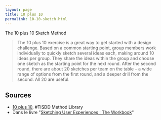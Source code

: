 ```yaml
---
layout: page
title: 10 plus 10
permalink: 10-10-sketch.html
---
```


The 10 plus 10 Sketch Method

> The 10 plus 10 exercise is a great way to get started with a design challenge. Based on a common starting point, group members work individually to quickly sketch several ideas each, making around 10 ideas per group. They share the ideas within the group and choose one sketch as the starting point for the next round. After the second round, there are about 20 sketches per team on the table – a wide range of options from the first round, and a deeper drill from the second. All 20 are useful.

## Sources

- [10 plus 10](https://www.thisisservicedesigndoing.com/methods/10-plus-10), #TISDD Method Library
- Dans le livre "[Sketching User Experiences : The Workbook](http://sketchbook.cpsc.ucalgary.ca/)"

